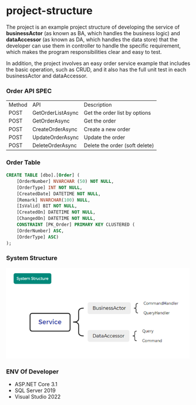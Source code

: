 # project-structure
The project is an example project structure of developing the service of **businessActor** (as known as BA, which handles the business logic) and **dataAccessor** (as known as DA, which handles the data store) that the developer can use them in controller to handle the specific requirement, which makes the program responsibilities clear and easy to test.

In addition, the project involves an easy order service example that includes the basic operation, such as CRUD, and it also has the full unit test in each businessActor and dataAccessor.

### Order API SPEC
<table>
<tr>
<td>Method</td>
<td>API</td>
<td>Description</td>
</tr>
<tr>
<td>POST</td>
<td>GetOrderListAsync</td>
<td>Get the order list by options</td>
</tr>
<tr>
<td>POST</td>
<td>GetOrderAsync</td>
<td>Get the order</td>
</tr>
<tr>
<td>POST</td>
<td>CreateOrderAsync</td>
<td>Create a new order</td>
</tr>
<tr>
<td>POST</td>
<td>UpdateOrderAsync</td>
<td>Update the order</td>
</tr>
<tr>
<td>POST</td>
<td>DeleteOrderAsync</td>
<td>Delete the order (soft delete)</td>
</tr>
</table>

### Order Table
```sql
CREATE TABLE [dbo].[Order] (
    [OrderNumber] NVARCHAR (50) NOT NULL,
    [OrderType] INT NOT NULL,
    [CreatedDate] DATETIME NOT NULL,
    [Remark] NVARCHAR(100) NULL, 
    [IsValid] BIT NOT NULL,
    [CreatedOn] DATETIME NOT NULL,
    [ChangedOn] DATETIME NOT NULL,
    CONSTRAINT [PK_Order] PRIMARY KEY CLUSTERED (
    [OrderNumber] ASC,
    [OrderType] ASC)
);
```

### System Structure
<img style="width:500px" src="https://github.com/yuhsiang237/project-structure/blob/master/Assets/1.system_structure.PNG?raw=true"/>


### ENV Of Developer 
- ASP.NET Core 3.1
- SQL Server 2019
- Visual Studio 2022
